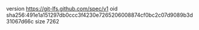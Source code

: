 version https://git-lfs.github.com/spec/v1
oid sha256:491e1a151297db0ccc3f4230e7265206008874cf0bc2c07d9089b3d31067d66c
size 7262
